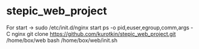 # stepic_web_project
For start -> 
	sudo /etc/init.d/nginx start
	ps -o pid,euser,egroup,comm,args -C nginx
	git clone https://github.com/kurotkin/stepic_web_project.git /home/box/web
	bash /home/box/web/init.sh
